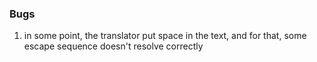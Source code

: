 ### Bugs

1. in some point, the translator put space in the text, and
for that, some escape sequence doesn't resolve correctly